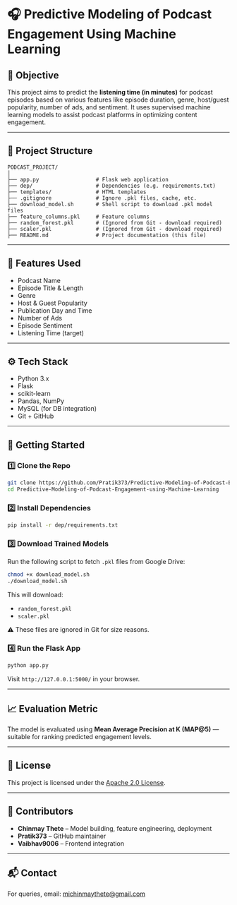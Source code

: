 # 🎧 Predictive Modeling of Podcast Engagement Using Machine Learning

## 📌 Objective
This project aims to predict the **listening time (in minutes)** for podcast episodes based on various features like episode duration, genre, host/guest popularity, number of ads, and sentiment. It uses supervised machine learning models to assist podcast platforms in optimizing content engagement.

---

## 📁 Project Structure

```
PODCAST_PROJECT/
│
├── app.py                  # Flask web application
├── dep/                    # Dependencies (e.g. requirements.txt)
├── templates/              # HTML templates
├── .gitignore              # Ignore .pkl files, cache, etc.
├── download_model.sh       # Shell script to download .pkl model files
├── feature_columns.pkl     # Feature columns
├── random_forest.pkl       # (Ignored from Git - download required)
├── scaler.pkl              # (Ignored from Git - download required)
├── README.md               # Project documentation (this file)
```

---

## 🧠 Features Used
- Podcast Name
- Episode Title & Length
- Genre
- Host & Guest Popularity
- Publication Day and Time
- Number of Ads
- Episode Sentiment
- Listening Time (target)

---

## ⚙️ Tech Stack
- Python 3.x
- Flask
- scikit-learn
- Pandas, NumPy
- MySQL (for DB integration)
- Git + GitHub

---

## 🚀 Getting Started

### 1️⃣ Clone the Repo
```bash
git clone https://github.com/Pratik373/Predictive-Modeling-of-Podcast-Engagement-using-Machine-Learning.git
cd Predictive-Modeling-of-Podcast-Engagement-using-Machine-Learning
```

### 2️⃣ Install Dependencies
```bash
pip install -r dep/requirements.txt
```

### 3️⃣ Download Trained Models
Run the following script to fetch `.pkl` files from Google Drive:
```bash
chmod +x download_model.sh
./download_model.sh
```

This will download:
- `random_forest.pkl`
- `scaler.pkl`


⚠️ These files are ignored in Git for size reasons.

### 4️⃣ Run the Flask App
```bash
python app.py
```

Visit `http://127.0.0.1:5000/` in your browser.

---

## 📈 Evaluation Metric

The model is evaluated using **Mean Average Precision at K (MAP@5)** — suitable for ranking predicted engagement levels.

---

## 📄 License

This project is licensed under the [Apache 2.0 License](LICENSE).

---

## 👥 Contributors

- **Chinmay Thete** – Model building, feature engineering, deployment
- **Pratik373** – GitHub maintainer
- **Vaibhav9006** – Frontend integration

---

## 📬 Contact

For queries, email: [michinmaythete@gmail.com](mailto:michinmaythete@gmail.com)
